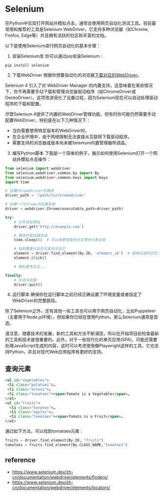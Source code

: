 # Selenium
在Python中实现打开网站并模拟点击，通常会使用网页自动化测试工具。目前最常用和推荐的工具是Selenium WebDriver，它支持多种浏览器（如Chrome, Firefox, Edge等）并且拥有活跃的社区和丰富的文档。

以下是使用Selenium进行网页自动化的基本步骤：

1. 安装Selenium库
你可以通过pip安装Selenium：
```
pip install selenium
```

2. 下载WebDriver
根据你想要自动化的浏览器[下载对应的WebDriver](https://www.selenium.dev/downloads/#Platforms%20Supported%20by%20Selenium)。

Selenium 4 引入了对 WebDriver Manager 的内置支持，这意味着在某些情况下，你不再需要手动下载和管理浏览器驱动程序（如ChromeDriver或GeckoDriver）。这项改进简化了设置过程，因为Selenium现在可以自动处理驱动程序的下载和配置。

尽管Selenium 4提供了内置的WebDriver管理功能，但有时你可能仍然需要手动配置WebDriver，特别是在以下几种情况下：
- 当你需要使用特定版本的WebDriver时。
- 在企业环境中，由于网络限制无法直接从互联网下载驱动程序。
- 需要支持的浏览器或版本尚未被Selenium内置管理器所涵盖。


3. 编写Python脚本
下面是一个简单的例子，展示如何使用Selenium打开一个网站并模拟点击操作：

```python
from selenium import webdriver
from selenium.webdriver.common.by import By
from selenium.webdriver.common.keys import Keys
import time

# 设置ChromeDriver的路径
driver_path = '/path/to/chromedriver'

# 创建一个Chrome浏览器实例
driver = webdriver.Chrome(executable_path=driver_path)

try:
    # 打开目标网站
    driver.get('http://example.com')

    # 等待页面加载完成
    time.sleep(5)  # 可以用更智能的方式等待元素出现

    # 找到需要点击的元素并点击它
    element = driver.find_element(By.ID, 'element_id')  # 使用合适的定位方式
    element.click()

    # 模拟更多交互...

finally:
    # 关闭浏览器
    driver.quit()
```

4. 运行脚本
确保你在运行脚本之前已经正确设置了环境变量或者指定了WebDriver的完整路径。

除了Selenium之外，还有其他一些工具也可以用于网页自动化，比如Puppeteer（主要用于Node.js环境），但如果你已经在使用Python，那么Selenium通常是首选。

请注意，随着技术的发展，新的工具和方法不断涌现，所以在开始项目前检查最新的工具和技术是很重要的。此外，对于一些现代化的单页应用(SPA)，可能还需要处理JavaScript生成的内容，这时可以考虑使用像Playwright这样的工具，它也支持Python，并且对现代Web应用程序有更好的支持。


## 查询元素
```html
<ol id="vegetables">
 <li class="potatoes">…
 <li class="onions">…
 <li class="tomatoes"><span>Tomato is a Vegetable</span>…
</ol>
<ul id="fruits">
  <li class="bananas">…
  <li class="apples">…
  <li class="tomatoes"><span>Tomato is a Fruit</span>…
</ul>
```
通过如下方法，可以找到tomatoes元素：
```python
fruits = driver.find_element(By.ID, "fruits")
tomatoes = fruits.find_element(By.CLASS_NAME,"tomatoes")
```

## reference
- https://www.selenium.dev/zh-cn/documentation/webdriver/elements/finders/
- https://www.selenium.dev/zh-cn/documentation/webdriver/elements/locators/